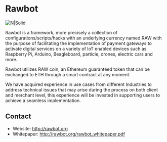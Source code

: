 # Rawbot

[![N|Solid](http://rawbot.org/img/rawbot_logo_colored.png)](http://rawbot.org)

Rawbot is a framework, more precisely a collection of configurations/scripts/hacks with an underlying currency named RAW with the purpose of facilitating the implementation of payment gateways to activate digital services on a variety of IoT enabled devices such as Raspberry Pi, Arduino, Beagleboard, particle, drones, electric cars and more.

Rawbot utilizes RAW coin, an Ethereum guaranteed token that can be exchanged to ETH through a smart contract at any moment.

We have acquired experience in use cases from different Industries to address technical issues that may arise during the process on both client and merchant level, this experience will be invested in supporting users to achieve a seamless implementation.

## Contact
  - Website: http://rawbot.org
  - Whitepaper: http://rawbot.org/rawbot_whitepaper.pdf
